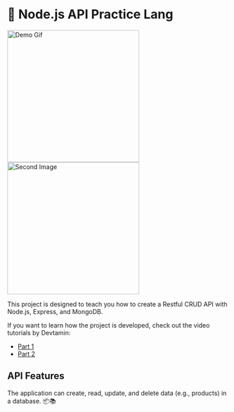 # 🚀 Node.js API Practice Lang

<img src="https://giffiles.alphacoders.com/219/219526.gif" alt="Demo Gif" width="300">
<img src="https://i.gifer.com/4aMN.gif" alt="Second Image" width="300">

This project is designed to teach you how to create a Restful CRUD API with Node.js, Express, and MongoDB.

If you want to learn how the project is developed, check out the video tutorials by Devtamin:
- [Part 1](https://www.youtube.com/watch?v=FPYlicctQMM&list=PLbKN8A2wssqUlVHRBeJIgIvkbyrX4kR0V)
- [Part 2](https://www.youtube.com/watch?v=9OfL9H6AmhQ&feature=youtu.be)

## API Features

The application can create, read, update, and delete data (e.g., products) in a database. 📦📚
